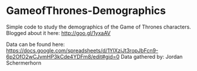 # GameofThrones-Demographics
Simple code to study the demographics of the Game of Thrones characters.
Blogged about it here: http://goo.gl/1yxaAV


Data can be found here: https://docs.google.com/spreadsheets/d/1YlXzjJt3ropJbFcn9-6p2OfO2wCJvmHP3kCde4YDFm8/edit#gid=0
Data gathered by: Jordan Schermerhorn



